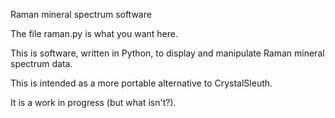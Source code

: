 Raman mineral spectrum software

The file raman.py is what you want here.

This is software, written in Python, to display and manipulate
Raman mineral spectrum data.

This is intended as a more portable alternative to CrystalSleuth.

It is a work in progress (but what isn't?).
